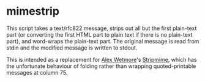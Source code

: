 # mimestrip

This script takes a text/rfc822 message, strips out all but the first
plain-text part (or converting the first HTML part to plain text if
there is no plain-text part), and word-wraps the plain-text part.  The
original message is read from stdin and the modified message is
written to stdout.

This is intended as a replacement for [Alex
Wetmore](https://www.phred.org/~alex/)'s
[Stripmime](https://www.phred.org/~alex/stripmime.html), which has the
unfortunate behaviour of folding rather than wrapping quoted-printable
messages at column 75.
